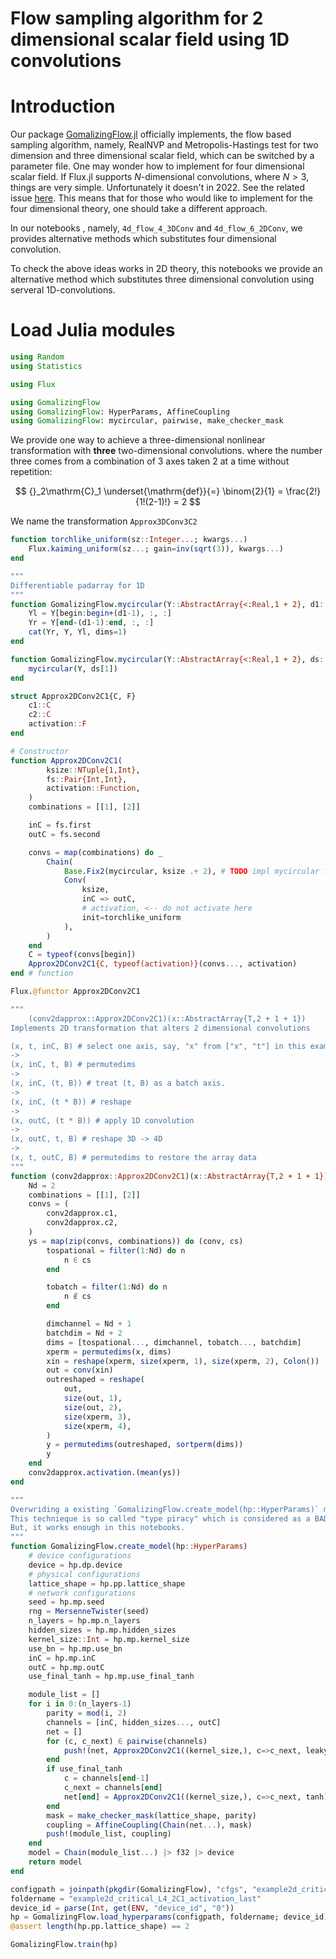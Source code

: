 # Flow sampling algorithm for 2 dimensional scalar field using 1D convolutions

# Introduction

Our package [GomalizingFlow.jl](https://github.com/AtelierArith/GomalizingFlow.jl) officially implements, the flow based
sampling algorithm, namely, RealNVP and Metropolis-Hastings test for two
dimension and three dimensional scalar field, which can be switched by a
parameter file. One may wonder how to implement for four dimensional scalar field. If Flux.jl supports $N$-dimensional convolutions, where $N > 3$, things are very simple. Unfortunately it doesn't in 2022. See the related issue [here](https://github.com/FluxML/Flux.jl/issues/451). This means that for those who would like to implement for the four dimensional theory, one should take a different approach.

In our notebooks , namely, `4d_flow_4_3DConv` and `4d_flow_6_2DConv`, we provides alternative methods which substitutes four dimensional convolution.

To check the above ideas works in 2D theory, this notebooks we provide an alternative method which substitutes three dimensional convolution using serveral 1D-convolutions.


# Load Julia modules

```julia
using Random
using Statistics

using Flux
```

```julia
using GomalizingFlow
using GomalizingFlow: HyperParams, AffineCoupling
using GomalizingFlow: mycircular, pairwise, make_checker_mask
```

We provide one way to achieve a three-dimensional nonlinear transformation with **three** two-dimensional convolutions. where the number three comes from a combination of 3 axes taken 2 at a time without repetition:

$$
{}_2\mathrm{C}_1 \underset{\mathrm{def}}{=} \binom{2}{1} = \frac{2!}{1!(2-1)!} = 2
$$

We name the transformation `Approx3DConv3C2`

```julia
function torchlike_uniform(sz::Integer...; kwargs...)
    Flux.kaiming_uniform(sz...; gain=inv(sqrt(3)), kwargs...)
end
```

```julia
"""
Differentiable padarray for 1D
"""
function GomalizingFlow.mycircular(Y::AbstractArray{<:Real,1 + 2}, d1::Int=1)
    Yl = Y[begin:begin+(d1-1), :, :]
    Yr = Y[end-(d1-1):end, :, :]
    cat(Yr, Y, Yl, dims=1)
end

function GomalizingFlow.mycircular(Y::AbstractArray{<:Real,1 + 2}, ds::NTuple{1,Int})
    mycircular(Y, ds[1])
end
```

```julia
struct Approx2DConv2C1{C, F}
    c1::C
    c2::C
    activation::F
end

# Constructor
function Approx2DConv2C1(
        ksize::NTuple{1,Int}, 
        fs::Pair{Int,Int}, 
        activation::Function,
    )
    combinations = [[1], [2]]

    inC = fs.first
    outC = fs.second

    convs = map(combinations) do _
        Chain(
            Base.Fix2(mycircular, ksize .÷ 2), # TODO impl mycircular for 1D Conv
            Conv(
                ksize, 
                inC => outC,
                # activation, <-- do not activate here
                init=torchlike_uniform
            ),
        )
    end
    C = typeof(convs[begin])
    Approx2DConv2C1{C, typeof(activation)}(convs..., activation)
end # function

Flux.@functor Approx2DConv2C1
```

```julia
"""
    (conv2dapprox::Approx2DConv2C1)(x::AbstractArray{T,2 + 1 + 1})
Implements 2D transformation that alters 2 dimensional convolutions

(x, t, inC, B) # select one axis, say, "x" from ["x", "t"] in this example
->
(x, inC, t, B) # permutedims
-> 
(x, inC, (t, B)) # treat (t, B) as a batch axis.
->
(x, inC, (t * B)) # reshape
-> 
(x, outC, (t * B)) # apply 1D convolution
->
(x, outC, t, B) # reshape 3D -> 4D
-> 
(x, t, outC, B) # permutedims to restore the array data
"""
function (conv2dapprox::Approx2DConv2C1)(x::AbstractArray{T,2 + 1 + 1}) where {T}
    Nd = 2
    combinations = [[1], [2]]
    convs = (
        conv2dapprox.c1,
        conv2dapprox.c2,
    )
    ys = map(zip(convs, combinations)) do (conv, cs)
        tospational = filter(1:Nd) do n
            n ∈ cs
        end

        tobatch = filter(1:Nd) do n
            n ∉ cs
        end

        dimchannel = Nd + 1
        batchdim = Nd + 2
        dims = [tospational..., dimchannel, tobatch..., batchdim]
        xperm = permutedims(x, dims)
        xin = reshape(xperm, size(xperm, 1), size(xperm, 2), Colon())
        out = conv(xin)
        outreshaped = reshape(
            out,
            size(out, 1),
            size(out, 2),
            size(xperm, 3),
            size(xperm, 4),
        )
        y = permutedims(outreshaped, sortperm(dims))
        y
    end
    conv2dapprox.activation.(mean(ys))
end
```

```julia
"""
Overwriding a existing `GomalizingFlow.create_model(hp::HyperParams)` method for our own purpose.
This technieque is so called "type piracy" which is considered as a BAD idea.
But, it works enough in this notebooks.
"""
function GomalizingFlow.create_model(hp::HyperParams)
    # device configurations
    device = hp.dp.device
    # physical configurations
    lattice_shape = hp.pp.lattice_shape
    # network configurations
    seed = hp.mp.seed
    rng = MersenneTwister(seed)
    n_layers = hp.mp.n_layers
    hidden_sizes = hp.mp.hidden_sizes
    kernel_size::Int = hp.mp.kernel_size
    use_bn = hp.mp.use_bn
    inC = hp.mp.inC
    outC = hp.mp.outC
    use_final_tanh = hp.mp.use_final_tanh

    module_list = []
    for i in 0:(n_layers-1)
        parity = mod(i, 2)
        channels = [inC, hidden_sizes..., outC]
        net = []
        for (c, c_next) ∈ pairwise(channels)
            push!(net, Approx2DConv2C1((kernel_size,), c=>c_next, leakyrelu))
        end
        if use_final_tanh
            c = channels[end-1]
            c_next = channels[end]
            net[end] = Approx2DConv2C1((kernel_size,), c=>c_next, tanh)
        end
        mask = make_checker_mask(lattice_shape, parity)
        coupling = AffineCoupling(Chain(net...), mask)
        push!(module_list, coupling)
    end
    model = Chain(module_list...) |> f32 |> device
    return model
end
```

```julia
configpath = joinpath(pkgdir(GomalizingFlow), "cfgs", "example2d_critical_L4.toml")
foldername = "example2d_critical_L4_2C1_activation_last"
device_id = parse(Int, get(ENV, "device_id", "0"))
hp = GomalizingFlow.load_hyperparams(configpath, foldername; device_id)
@assert length(hp.pp.lattice_shape) == 2
```

```julia
GomalizingFlow.train(hp)
```
